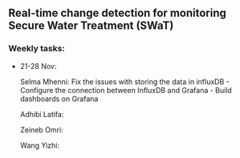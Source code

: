 ## Real-time change detection for monitoring Secure Water Treatment (SWaT)

### Weekly tasks:
- 21-28 Nov:
  
  Selma Mhenni: Fix the issues with storing the data in influxDB
                - Configure the connection between InfluxDB and Grafana
                - Build dashboards on Grafana
 
   Adhibi Latifa:

   Zeineb Omri:

  Wang Yizhi:
